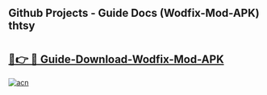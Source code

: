 ## Github Projects - Guide Docs (Wodfix-Mod-APK) thtsy

# <h2><a href="https://apkcomod.com?title=Wodfix-Mod-APK">🔗👉 🔴 Guide-Download-Wodfix-Mod-APK </a></h2>

[![acn](https://github.com/user-attachments/assets/0f9c940e-d8b0-45ae-aac7-cd30a18b3e1c)](https://apkcomod.com?title=Wodfix-Mod-APK)
